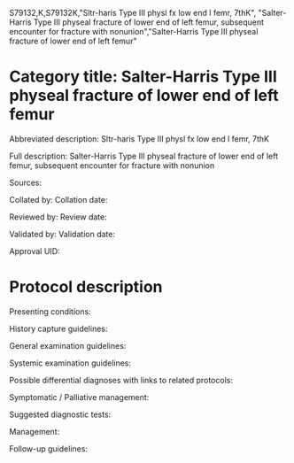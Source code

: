S79132,K,S79132K,"Sltr-haris Type III physl fx low end l femr, 7thK", "Salter-Harris Type III physeal fracture of lower end of left femur, subsequent encounter for fracture with nonunion","Salter-Harris Type III physeal fracture of lower end of left femur"
# Category title: Salter-Harris Type III physeal fracture of lower end of left femur

Abbreviated description: Sltr-haris Type III physl fx low end l femr, 7thK

Full description: Salter-Harris Type III physeal fracture of lower end of left femur, subsequent encounter for fracture with nonunion

Sources:

Collated by:
Collation date:

Reviewed by:
Review date:

Validated by:
Validation date:

Approval UID:

# Protocol description

Presenting conditions:

History capture guidelines:

General examination guidelines:

Systemic examination guidelines:

Possible differential diagnoses with links to related protocols:

Symptomatic / Palliative management:

Suggested diagnostic tests:

Management:

Follow-up guidelines:

